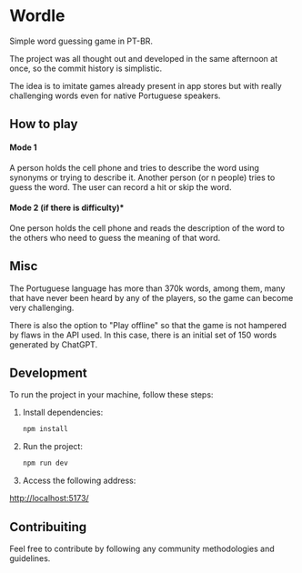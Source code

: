 
# Wordle

Simple word guessing game in PT-BR.

The project was all thought out and developed in the same afternoon at once, so the commit history is simplistic.

The idea is to imitate games already present in app stores but with really challenging words even for native Portuguese speakers.

## How to play

#### Mode 1

A person holds the cell phone and tries to describe the word using synonyms or trying to describe it.
Another person (or n people) tries to guess the word.
The user can record a hit or skip the word.

#### Mode 2 (if there is difficulty)*

One person holds the cell phone and reads the description of the word to the others who need to guess the meaning of that word.

## Misc

The Portuguese language has more than 370k words, among them, many that have never been heard by any of the players, so the game can become very challenging.

There is also the option to "Play offline" so that the game is not hampered by flaws in the API used. In this case, there is an initial set of 150 words generated by ChatGPT.

## Development
To run the project in your machine, follow these steps:

1. Install dependencies:

   ```bash
   npm install
   ```

2. Run the project:

   ```bash
   npm run dev
   ```

3. Access the following address:

[http://localhost:5173/](http://localhost:5173/)

## Contribuiting
Feel free to contribute by following any community methodologies and guidelines.
